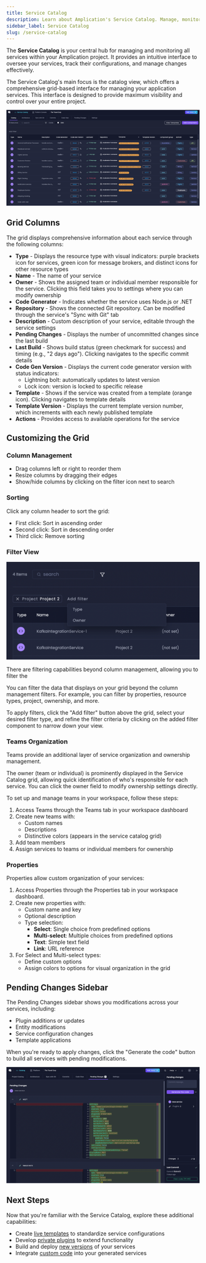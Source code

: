 ```yaml
---
title: Service Catalog
description: Learn about Amplication's Service Catalog. Manage, monitor, and configure your services through an intuitive interface.
sidebar_label: Service Catalog
slug: /service-catalog
---
```


The **Service Catalog** is your central hub for managing and monitoring all services within your Amplication project. It provides an intuitive interface to oversee your services, track their configurations, and manage changes effectively.

The Service Catalog's main focus is the catalog view, which offers a comprehensive grid-based interface for managing your application services. This interface is designed to provide maximum visibility and control over your entire project.

![Amplication Service Catalog](./assets/service-catalog/service-catalog.png)

## Grid Columns
The grid displays comprehensive information about each service through the following columns:

- **Type** - Displays the resource type with visual indicators: purple brackets icon for services, green icon for message brokers, and distinct icons for other resource types
- **Name** - The name of your service
- **Owner** - Shows the assigned team or individual member responsible for the service. Clicking this field takes you to settings where you can modify ownership
- **Code Generator** - Indicates whether the service uses Node.js or .NET
- **Repository** - Shows the connected Git repository. Can be modified through the service's "Sync with Git" tab
- **Description** - Custom description of your service, editable through the service settings
- **Pending Changes** - Displays the number of uncommitted changes since the last build
- **Last Build** - Shows build status (green checkmark for success) and timing (e.g., "2 days ago"). Clicking navigates to the specific commit details
- **Code Gen Version** - Displays the current code generator version with status indicators:
  - Lightning bolt: automatically updates to latest version
  - Lock icon: version is locked to specific release
- **Template** - Shows if the service was created from a template (orange icon). Clicking navigates to template details
- **Template Version** - Displays the current template version number, which increments with each newly published template
- **Actions** - Provides access to available operations for the service

## Customizing the Grid

### Column Management

- Drag columns left or right to reorder them
- Resize columns by dragging their edges
- Show/hide columns by clicking on the filter icon next to search

### Sorting

Click any column header to sort the grid:

- First click: Sort in ascending order
- Second click: Sort in descending order
- Third click: Remove sorting

### Filter View

![Add filter to grid](./assets/service-catalog/above-grid-add-filter.png)

There are filtering capabilities beyond column management, allowing you to filter the 

You can filter the data that displays on your grid beyond the column management filters.
For example, you can filter by properties, resource types, project, ownership, and more.

To apply filters, click the "Add filter" button above the grid, select your desired filter type, and refine the filter criteria by clicking on the added filter component to narrow down your view.

### Teams Organization

Teams provide an additional layer of service organization and ownership management.

The owner (team or individual) is prominently displayed in the Service Catalog grid, allowing quick identification of who's responsible for each service.
You can click the owner field to modify ownership settings directly.

To set up and manage teams in your workspace, follow these steps:

1. Access Teams through the Teams tab in your workspace dashboard
2. Create new teams with:
   - Custom names
   - Descriptions
   - Distinctive colors (appears in the service catalog grid)
3. Add team members
4. Assign services to teams or individual members for ownership

### Properties

Properties allow custom organization of your services:

1. Access Properties through the Properties tab in your workspace dashboard.
2. Create new properties with:
   - Custom name and key
   - Optional description
   - Type selection:
     - **Select**: Single choice from predefined options
     - **Multi-select**: Multiple choices from predefined options
     - **Text**: Simple text field
     - **Link**: URL reference
3. For Select and Multi-select types:
   - Define custom options
   - Assign colors to options for visual organization in the grid

## Pending Changes Sidebar

The Pending Changes sidebar shows you modifications across your services, including:

- Plugin additions or updates
- Entity modifications
- Service configuration changes
- Template applications

When you're ready to apply changes, click the "Generate the code" button to build all services with pending modifications.

![Amplication Service Catalog Pending Changes Sidebar](./assets/service-catalog/pending-changes-sidebar.png)

## Next Steps

Now that you're familiar with the Service Catalog, explore these additional capabilities:

- Create [live templates](/live-service-templates/) to standardize service configurations
- Develop [private plugins](/private-plugins/) to extend functionality
- Build and deploy [new versions](/building-new-versions/) of your services
- Integrate [custom code](/how-to/custom-code/) into your generated services